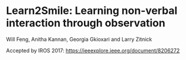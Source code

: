 # Learn2Smile: Learning non-verbal interaction through observation

Will Feng, Anitha Kannan, Georgia Gkioxari and Larry Zitnick

Accepted by IROS 2017: https://ieeexplore.ieee.org/document/8206272

